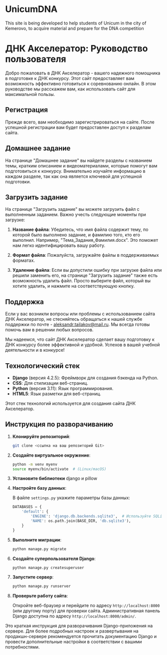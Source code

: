 # UnicumDNA
This site is being developed to help students of Unicum in the city of Kemerovo, to acquire material and prepare for the DNA competition
# ДНК Акселератор: Руководство пользователя

Добро пожаловать в ДНК Акселератор - вашего надежного помощника в подготовке к ДНК конкурсу. Этот сайт предоставляет вам возможность эффективно готовиться к соревнованию онлайн. В этом руководстве мы расскажем вам, как использовать сайт для максимальной пользы.

## Регистрация

Прежде всего, вам необходимо зарегистрироваться на сайте. После успешной регистрации вам будет предоставлен доступ к разделам сайта.

## Домашнее задание

На странице "Домашнее задание" вы найдете разделы с названием темы, кратким описанием и видеоматериалами, которые помогут вам подготовиться к конкурсу. Внимательно изучайте информацию в каждом разделе, так как она является ключевой для успешной подготовки.

## Загрузить задание

На странице "Загрузить задание" вы можете загрузить файл с выполненным заданием. Важно учесть следующие моменты при загрузке:

1. **Название файла**: Убедитесь, что имя файла содержит тему, по которой было выполнено задание, и фамилию того, кто его выполнил. Например, "Тема_Задания_Фамилия.docx". Это поможет нам легко идентифицировать вашу работу.

2. **Формат файла**: Пожалуйста, загружайте файлы в поддерживаемых форматах.

3. **Удаление файла**: Если вы допустили ошибку при загрузке файла или решили заменить его, на странице "Загрузить задание" также есть возможность удалить файл. Просто выберите файл, который вы хотите удалить, и нажмите на соответствующую кнопку.

## Поддержка

Если у вас возникли вопросы или проблемы с использованием сайта ДНК Акселератор, не стесняйтесь обращаться к нашей службе поддержки по почте - aleksandr.tailakov@mail.ru. Мы всегда готовы помочь вам в решении любых вопросов.

Мы надеемся, что сайт ДНК Акселератор сделает вашу подготовку к ДНК конкурсу более эффективной и удобной. Успехов в вашей учебной деятельности и в конкурсе!

## Технологический стек

- **Django** (версия 4.2.5): Фреймворк для создания бэкенда на Python.
- **CSS**: Для стилизации веб-страниц.
- **Python** (версия 3.11): Язык программирования.
- **HTML5**: Язык разметки для веб-страниц.

Этот стек технологий используется для создания сайта ДНК Акселератор.

## Инструкция по разворачиванию

1. **Клонируйте репозиторий**:

    ```bash
    git clone <ссылка на ваш репозиторий Git>
    ```

2. **Создайте виртуальное окружение**:

    ```bash
    python -m venv myenv
    source myenv/bin/activate  # (Linux/macOS)
    ```

3. **Установите библиотеки**
   django и pillow
    

5. **Настройте базу данных**:

    В файле `settings.py` укажите параметры базы данных:

    ```python
    DATABASES = {
        'default': {
            'ENGINE': 'django.db.backends.sqlite3',  # Используйте SQLite или другую СУБД
            'NAME': os.path.join(BASE_DIR, 'db.sqlite3'),
        }
    }
    ```

6. **Выполните миграции**:

    ```bash
    python manage.py migrate
    ```

7. **Создайте суперпользователя Django**:

    ```bash
    python manage.py createsuperuser
    ```

8. **Запустите сервер**:

    ```bash
    python manage.py runserver
    ```

9. **Проверьте работу сайта**:

    Откройте веб-браузер и перейдите по адресу `http://localhost:8000` (или другому порту) для проверки сайта. Административная панель Django доступна по адресу `http://localhost:8000/admin/`.

Это краткая инструкция для разворачивания Django-приложения на сервере. Для более подробных настроек и развертывания на продакшн-сервере рекомендуется прочитать документацию Django и провести дополнительные настройки в соответствии с вашими потребностями.
